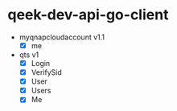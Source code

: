 # qeek-dev-api-go-client

- myqnapcloudaccount v1.1
    - [x] me
    
- qts v1
    - [x] Login
    - [x] VerifySid
    - [x] User
    - [x] Users
    - [x] Me